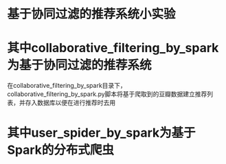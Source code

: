# 基于协同过滤的推荐系统小实验
# 其中collaborative_filtering_by_spark为基于协同过滤的推荐系统

在collaborative_filtering_by_spark目录下，collaborative_filtering_by_spark.py脚本将基于爬取到的豆瓣数据建立推荐列表，并存入数据库以便在进行推荐时去用
# 其中user_spider_by_spark为基于Spark的分布式爬虫
